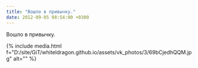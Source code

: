 ```yaml
---
title: "Вошло в привычку."
date: 2012-09-05 08:54:00 +0300
---
```


Вошло в привычку.

{% include media.html f="D:/site/GiT/whiteldragon.github.io/assets/vk_photos/3/69bCjedhQQM.jpg" alt="" %}
